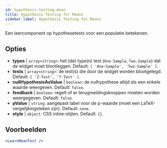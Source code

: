 ```yaml
---
id: hypothesis-testing-mean
title: Hypothesis Testing for Means
sidebar_label: Hypothesis Testing for Means
---
```


Een leercomponent op hypothesetests voor een populatie betekenen.

## Opties

* __types__ | `array<string>`: het (de) type(n) test (`One-Sample`, `Two-Sample`) dat de widget moet blootleggen. Default: `[
  'One-Sample',
  'Two-Sample'
]`.
* __tests__ | `array<string>`: de test(s) die door de widget worden blootgelegd. Default: `[
  'Z-Test',
  'T-Test'
]`.
* __nullHypothesisAsValue__ | `boolean`: de nulhypothese altijd als een enkele waarde weergeven. Default: `false`.
* __feedback__ | `boolean`: regelt of er terugmeldingsknoppen moeten worden weergegeven. Default: `false`.
* __pValue__ | `string`: aangepast label voor de p-waarde (moet een LaTeX-vergelijkingsteken zijn). Default: `none`.
* __style__ | `object`: CSS inline-stijlen. Default: `{}`.


## Voorbeelden

```jsx live
<LearnMeanTest />
```

